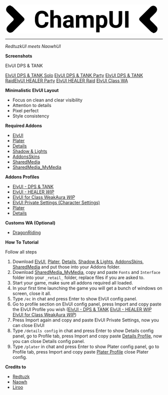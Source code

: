 ![logo](screens/logo_alt.png?raw=true "logo")

---

*RedtuzkUI meets NaowhUI*

**Screenshots**

ElvUI DPS & TANK

[ElvUI DPS & TANK Solo](screens/ChampUI_Solo.jpg) [ElvUI DPS & TANK Party](screens/ChampUI_Party.jpg) [ElvUI DPS & TANK Raid](screens/ChampUI_Raid.jpg)[ElvUI HEALER Party](screens/ChampUI_Party.jpg) [ElvUI HEALER Raid](screens/ChampUI_Raid.jpg) 
[ElvUI Class WA](screens/ChampUI_ClassWA.jpg)

**Minimalistic ElvUI Layout** 

- Focus on clean and clear visibility
- Attention to details
- Pixel perfect
- Style consistency

**Required Addons**

- [ElvUI](https://www.tukui.org/download.php?ui=elvui)
- [Plater](https://www.curseforge.com/wow/addons/plater-nameplates)
- [Details](https://www.curseforge.com/wow/addons/details)
- [Shadow & Lights](https://www.curseforge.com/wow/addons/elvui-shadow-light)
- [AddonsSkins](https://www.curseforge.com/wow/addons/addonskins)
- [SharedMedia](https://www.curseforge.com/wow/addons/sharedmedia)
- [SharedMedia_MyMedia](https://downgit.github.io/#/home?url=https://github.com/HectorMarcos/ChampUI/tree/master/_retail_)

**Addons Profiles**

- [ElvUI - DPS & TANK](https://github.com/HectorMarcos/ChampUI/blob/master/profiles/elvui_dps_tank.txt)
- [ElvUI - HEALER *WIP*](https://github.com/HectorMarcos/ChampUI/blob/master/profiles/elvui_healer.txt)
- [ElvUI for Class WeakAura *WIP*](https://github.com/HectorMarcos/ChampUI/blob/master/profiles/elvui_middle_wa.txt)
- [ElvUI Private Settings (Character Settings)](https://github.com/HectorMarcos/ChampUI/blob/master/profiles/elvui_private.txt)
- [Plater](https://github.com/HectorMarcos/ChampUI/blob/master/profiles/plater.txt)
- [Details](https://github.com/HectorMarcos/ChampUI/blob/master/profiles/details.txt)
 
**Customs WA (Optional)**
 
- [DragonRiding](https://github.com/HectorMarcos/ChampUI/blob/master/wa/dragonriding.txt)
  
**How To Tutorial**

Follow all steps
1. Download [ElvUI](https://www.tukui.org/download.php?ui=elvui), [Plater](https://www.curseforge.com/wow/addons/plater-nameplates), [Details](https://www.curseforge.com/wow/addons/details), [Shadow & Lights](https://www.curseforge.com/wow/addons/elvui-shadow-light), [AddonsSkins](https://www.curseforge.com/wow/addons/addonskins), [SharedMedia](https://www.curseforge.com/wow/addons/sharedmedia) and put those into your Addons folder.
2. Download [SharedMedia_MyMedia](https://downgit.github.io/#/home?url=https://github.com/HectorMarcos/ChampUI/tree/master/_retail_), copy and paste `Fonts` and `Interface` folder into your `_retail_` folder, replace files if you are asked to.
3. Start your game, make sure all addons required all loaded.
4. In your first time launching the game you will get a bunch of windows on screen, close it all.
5. Type `/ec` in chat and press Enter to show ElvUI config panel.
6. Go to profile section on ElvUI config panel, press Import and copy paste the ElvUI Profile you wish ([ElvUI - DPS & TANK](https://github.com/HectorMarcos/ChampUI/blob/master/profiles/elvui_dps_tank.txt) [ElvUI - HEALER *WIP*](https://github.com/HectorMarcos/ChampUI/blob/master/profiles/elvui_healer.txt) [ElvUI for Class WeakAura *WIP*](https://github.com/HectorMarcos/ChampUI/blob/master/profiles/elvui_middle_wa.txt))
7. Press Import again and copy and paste ElvUI Private Settings, now you can close ElvUI 
8. Type `/details config` in chat and press Enter to show Details config panel, go to Profile tab, press Import and copy paste [Details Profile](https://github.com/HectorMarcos/ChampUI/blob/master/profiles/details.txt), now you can close Details config panel.
9. Type `/plater` in chat and press Enter to show Plater config panel, go to Profile tab, press Import and copy paste [Plater Profile](https://github.com/HectorMarcos/ChampUI/blob/master/profiles/plater.txt) close Plater config.

**Credits to**
- [Redtuzk](https://twitter.com/redtuzk)
- [Naowh](https://twitter.com/Naowhxd)
- [Liroo](https://wago.io/nFopWlIoQ)
